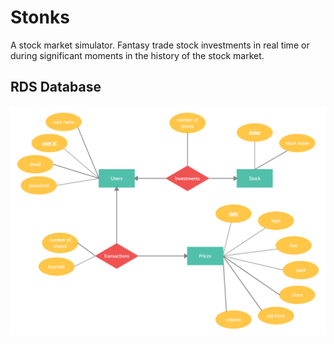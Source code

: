 # Stonks  
A stock market simulator. Fantasy trade stock investments in real time or during significant moments in the history of the stock market.  
## RDS Database  

![Stonk Schema ER Diagram](images/schema.jpg)
